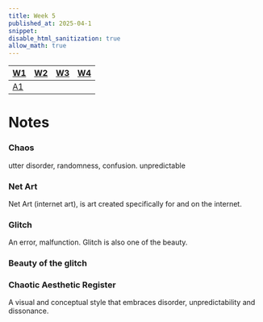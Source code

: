 ```yaml
---
title: Week 5
published_at: 2025-04-1
snippet:
disable_html_sanitization: true
allow_math: true
---
```


| [W1](https://waikei1-creative-co-63.deno.dev/week1) | [W2](https://waikei1-creative-co-63.deno.dev/week2) | [W3](https://waikei1-creative-co-63.deno.dev/week3) | [W4](https://waikei1-creative-co-63.deno.dev/week4) |
| --------------------------------------------------- | --------------------------------------------------- | --------------------------------------------------- | --------------------------------------------------- |
| [A1](https://waikei1-creative-co-63.deno.dev/A1)    |

# Notes

### Chaos

utter disorder, randomness, confusion. unpredictable

### Net Art

Net Art (internet art), is art created specifically for and on the internet.

### Glitch

An error, malfunction. Glitch is also one of the beauty.

### Beauty of the glitch

### Chaotic Aesthetic Register

A visual and conceptual style that embraces disorder, unpredictability and dissonance.
